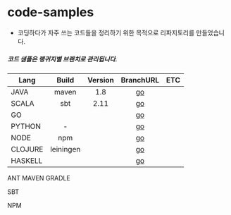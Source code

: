 # code-samples
 - 코딩하다가 자주 쓰는 코드들을 정리하기 위한 목적으로 리파지토리를 만들었습니다.



##### 코드 샘플은 랭귀지별  브랜치로 관리됩니다.


| Lang | Build | Version | BranchURL | ETC |
|-------|:----:|:-------:|:--:|:--:|
|JAVA | maven | 1.8 | [go]() |  |
|SCALA | sbt | 2.11|[go]() |  |
|GO | | | [go]() |  |
|PYTHON | - | | [go]() |  |
|NODE | npm | | [go]() |  |
|CLOJURE | leiningen| | [go]() |  |
|HASKELL | | | [go]() |  |

ANT
MAVEN
GRADLE

SBT

NPM

